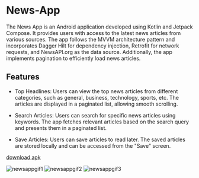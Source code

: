 # News-App

The News App is an Android application developed using Kotlin and Jetpack Compose. It provides users with access to the latest news articles from various sources. The app follows the MVVM architecture pattern and incorporates Dagger Hilt for dependency injection, Retrofit for network requests, and NewsAPI.org as the data source. Additionally, the app implements pagination to efficiently load news articles.

## Features
- Top Headlines: Users can view the top news articles from different categories, such as general, business, technology, sports, etc. The articles are displayed in a paginated list, allowing smooth scrolling.

- Search Articles: Users can search for specific news articles using keywords. The app fetches relevant articles based on the search query and presents them in a paginated list.

- Save Articles: Users can save articles to read later. The saved articles are stored locally and can be accessed from the "Save" screen.

[download apk](https://github.com/vishalsingh444/News-App/releases/download/apk/News.apk)
 
![newsappgif1](https://github.com/vishalsingh444/News-App/assets/123194054/ad13d1d7-6ba3-47b5-8043-34d5bcfc016d)    ![newsappgif2](https://github.com/vishalsingh444/News-App/assets/123194054/232f9343-8e70-4d7f-9baf-8e60a4b130aa)    ![newsappgif3](https://github.com/vishalsingh444/News-App/assets/123194054/fe812aed-86eb-4d74-8d4b-9d11697355f2)









